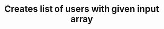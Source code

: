 ---
title: Creates list of users with given input array
api:
  file: petstore.json
  operationId: createUsersWithArrayInput
hidden: false
---